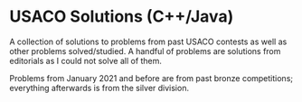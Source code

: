 # USACO Solutions (C++/Java)
A collection of solutions to problems from past USACO contests as well as other problems
solved/studied. A handful of problems are solutions from editorials as I could not solve all of them.

Problems from January 2021 and before are from past bronze competitions; everything afterwards is from the silver division.




